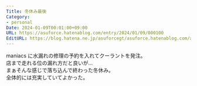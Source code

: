 ```yaml
---
Title: 冬休み最後
Category:
- personal
Date: 2024-01-09T00:01:00+09:00
URL: https://asuforce.hatenablog.com/entry/2024/01/09/000100
EditURL: https://blog.hatena.ne.jp/asuforcegt/asuforce.hatenablog.com/atom/entry/6801883189073814463
---
```


maniacs に水漏れの修理の予約を入れてクーラントを発注。  
店まで走れる位の漏れ方だと良いが...  
まぁそんな感じで落ち込んで終わった冬休み。  
全体的には充実していてよかった。
